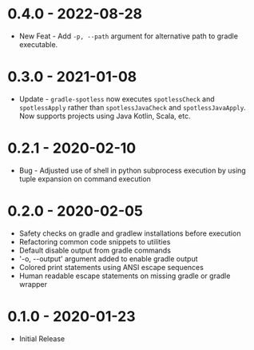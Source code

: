 0.4.0 - 2022-08-28
==================
- New Feat - Add `-p, --path` argument for alternative path to gradle executable.

0.3.0 - 2021-01-08
==================
- Update - `gradle-spotless` now executes `spotlessCheck` and `spotlessApply` rather than `spotlessJavaCheck` and `spotlessJavaApply`. Now supports projects using Java Kotlin, Scala, etc.

0.2.1 - 2020-02-10
==================
- Bug - Adjusted use of shell in python subprocess execution by using tuple expansion on command execution

0.2.0 - 2020-02-05
==================
- Safety checks on gradle and gradlew installations before execution
- Refactoring common code snippets to utilities
- Default disable output from gradle commands
- '-o, --output' argument added to enable gradle output
- Colored print statements using ANSI escape sequences
- Human readable escape statements on missing gradle or gradle wrapper

0.1.0 - 2020-01-23
==================
- Initial Release
